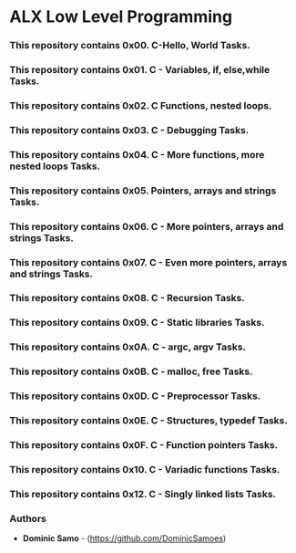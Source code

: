 # ALX Low Level Programming

### This repository contains 0x00. C-Hello, World Tasks.
### This repository contains 0x01. C - Variables, if, else,while Tasks. 
### This repository contains 0x02. C Functions, nested loops.
### This repository contains 0x03. C - Debugging Tasks.
### This repository contains 0x04. C - More functions, more nested loops Tasks.
### This repository contains 0x05. Pointers, arrays and strings Tasks.
### This repository contains 0x06. C - More pointers, arrays and strings Tasks.
### This repository contains 0x07. C - Even more pointers, arrays and strings Tasks.
### This repository contains 0x08. C - Recursion Tasks.
### This repository contains 0x09. C - Static libraries Tasks.
### This repository contains 0x0A. C - argc, argv Tasks.
### This repository contains 0x0B. C - malloc, free Tasks.
### This repository contains 0x0D. C - Preprocessor Tasks.
### This repository contains 0x0E. C - Structures, typedef Tasks.
### This repository contains 0x0F. C - Function pointers Tasks.
### This repository contains 0x10. C - Variadic functions Tasks.
### This repository contains 0x12. C - Singly linked lists Tasks.

### Authors
* **Dominic Samo** - (https://github.com/DominicSamoes)
